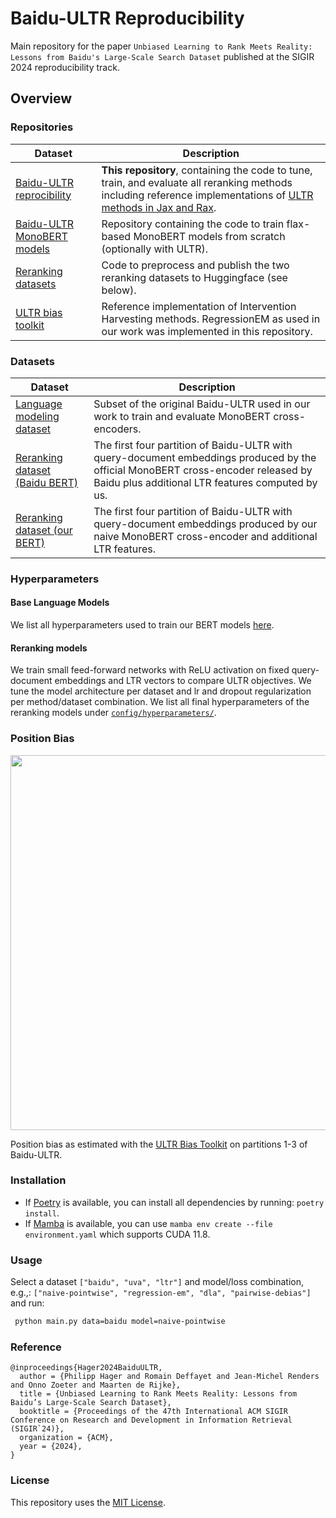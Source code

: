 # Baidu-ULTR Reproducibility
Main repository for the paper `Unbiased Learning to Rank Meets Reality: Lessons from Baidu's Large-Scale Search Dataset` published at the SIGIR 2024 reproducibility track.

## Overview
### Repositories
| Dataset                   | Description |
|---------------------------|-------------------------|
| [Baidu-ULTR reprocibility](https://github.com/philipphager/ultr-reproducibility/edit/main/README.md) | **This repository**, containing the code to tune, train, and evaluate all reranking methods including reference implementations of [ULTR methods in Jax and Rax](https://github.com/philipphager/ultr-reproducibility/blob/main/src/loss.py). |
| [Baidu-ULTR MonoBERT models](https://github.com/philipphager/baidu-bert-model) | Repository containing the code to train flax-based MonoBERT models from scratch (optionally with ULTR). |
| [Reranking datasets](https://github.com/philipphager/baidu-ultr) | Code to preprocess and publish the two reranking datasets to Huggingface (see below). |
| [ULTR bias toolkit](https://github.com/philipphager/ultr-bias-toolkit) | Reference implementation of Intervention Harvesting methods. RegressionEM as used in our work was implemented in this repository. |

### Datasets
| Dataset                   | Description |
|---------------------------|-------------------------|
| [Language modeling dataset](https://huggingface.co/datasets/philipphager/baidu-ultr-pretrain/tree/main) | Subset of the original Baidu-ULTR used in our work to train and evaluate MonoBERT cross-encoders. |
| [Reranking dataset (Baidu BERT)](https://huggingface.co/datasets/philipphager/baidu-ultr_baidu-mlm-ctr) | The first four partition of Baidu-ULTR with query-document embeddings produced by the official MonoBERT cross-encoder released by Baidu plus additional LTR features computed by us. |
| [Reranking dataset (our BERT)](https://huggingface.co/datasets/philipphager/baidu-ultr_uva-mlm-ctr) | The first four partition of Baidu-ULTR with query-document embeddings produced by our naive MonoBERT cross-encoder and additional LTR features. |

### Hyperparameters
#### Base Language Models
We list all hyperparameters used to train our BERT models [here](https://github.com/philipphager/baidu-bert-model/blob/main/config/config.yaml).

#### Reranking models
We train small feed-forward networks with ReLU activation on fixed query-document embeddings and LTR vectors to compare ULTR objectives. We tune the model architecture per dataset and lr and dropout regularization per method/dataset combination. We list all final hyperparameters of the reranking models under [`config/hyperparameters/`](https://github.com/philipphager/ultr-reproducibility/tree/main/config/hyperparameter).

### Position Bias
<p align="center">
 <img src='https://github.com/philipphager/ultr-reproducibility/assets/9155371/c1bb9d2d-9c82-4c3f-a09d-dae7ce10c8f4' width='600'>
</p>

Position bias as estimated with the [ULTR Bias Toolkit](https://github.com/philipphager/ultr-bias-toolkit) on partitions 1-3 of Baidu-ULTR.

### Installation
* If [Poetry](https://python-poetry.org/docs/cli/) is available, you can install all dependencies by running: `poetry install`.
* If [Mamba](https://mamba.readthedocs.io/en/latest/user_guide/mamba.html) is available, you can use `mamba env create --file environment.yaml` which supports CUDA 11.8.

### Usage
Select a dataset `["baidu", "uva", "ltr"]` and model/loss combination, e.g.,: `["naive-pointwise", "regression-em", "dla", "pairwise-debias"]` and run:
```bash
 python main.py data=baidu model=naive-pointwise
```

### Reference
```
@inproceedings{Hager2024BaiduULTR,
  author = {Philipp Hager and Romain Deffayet and Jean-Michel Renders and Onno Zoeter and Maarten de Rijke},
  title = {Unbiased Learning to Rank Meets Reality: Lessons from Baidu’s Large-Scale Search Dataset},
  booktitle = {Proceedings of the 47th International ACM SIGIR Conference on Research and Development in Information Retrieval (SIGIR`24)},
  organization = {ACM},
  year = {2024},
}
```

### License
This repository uses the [MIT License](https://github.com/philipphager/ultr-reproducibility/blob/main/LICENSE).
